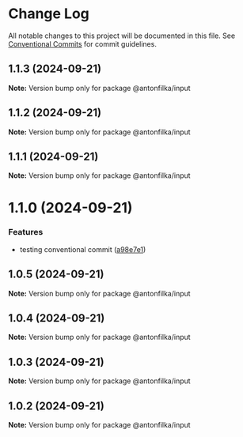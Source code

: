 # Change Log

All notable changes to this project will be documented in this file.
See [Conventional Commits](https://conventionalcommits.org) for commit guidelines.

## 1.1.3 (2024-09-21)

**Note:** Version bump only for package @antonfilka/input





## 1.1.2 (2024-09-21)

**Note:** Version bump only for package @antonfilka/input





## 1.1.1 (2024-09-21)

**Note:** Version bump only for package @antonfilka/input





# 1.1.0 (2024-09-21)


### Features

* testing conventional commit ([a98e7e1](https://github.com/antonfilka/react-components-kit/commit/a98e7e11bd27036f2abc2763b0836c5aee9dd0db))





## 1.0.5 (2024-09-21)

**Note:** Version bump only for package @antonfilka/input





## 1.0.4 (2024-09-21)

**Note:** Version bump only for package @antonfilka/input





## 1.0.3 (2024-09-21)

**Note:** Version bump only for package @antonfilka/input





## 1.0.2 (2024-09-21)

**Note:** Version bump only for package @antonfilka/input
